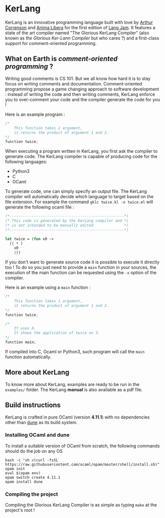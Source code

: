 # KerLang

KerLang is an innovative programming language built with love by [Arthur Correnson](https://github.com/jdrprod) and [Anima Libera](https://github.com/anima-libera) for the first edition of [Lang Jam](https://github.com/langjam/jam0001). It features a state of the art compiler named "The Glorious KerLang Compiler" (also known as *the Glorious Ker-Lann Compiler* but who cares ?) and a first-class support for comment-oriented programming.

## What on Earth is *comment-oriented programming* ?

Writing good comments is CS 101. But we all know how hard it is to stay focus on writing comments and documentation. Comment-oriented programming propose a game changing approach to software development : instead of writing the code and then writing comments, KerLang enforce you to over-comment your code and the compiler generate the code for you !

Here is an example program :

```c
/*
	This function takes 1 argument,
	it returns the product of argument 1 and 2.
*/
function twice;
```

When executing a program written in KerLang, you first ask the compiler to generate code. The KerLang compiler is capable of producing code for the following languages:
+ Python3
+ C
+ OCaml

To generate code, one can simply specify an output file. The KerLang compiler will automatically decide which language to target based on the file extension. For example the command `gklc twice.kl -o twice.ml` will generate the following ocaml file :

```ocaml
(*----------------------------------------------------*)
(* This code is generated by the KerLang compiler and *)
(* is not intended to be manually edited              *)
(*----------------------------------------------------*)

let twice = (fun x0 ->
  (( * )
    x0
    2))
```

If you don't want to generate source code it is possible to execute it directly too ! To do so you just need to provide a `main` function in your sources, the execution of the main function can be requested using the `-x` option of the compiler.

Here is an example using a `main` function :

```c
/*
	This function takes 1 argument,
	it returns the product of argument 1 and 2.
*/
function twice;

/*
	It uses 8.
	It shows the application of twice on 3.
*/
function main;
```

If compiled into C, Ocaml or Python3, such program will call the `main` function automatically.

## More about KerLang

To know more about KerLang, examples are ready to be run in the `examples/` folder. The KerLang **manual** is also available as a pdf file.

## Build instructions

KerLang is crafted in pure OCaml (version **4.11.1**) with no dependencies other than [dune](https://dune.build) as its build system.

### Installing OCaml and dune

To install a suitable version of OCaml from scratch, the following commands should do the job on any OS

```
bash -c "sh <(curl -fsSL https://raw.githubusercontent.com/ocaml/opam/master/shell/install.sh)"
opam init
eval $(opam env)
opam switch create 4.11.1
opam install dune
```

### Compiling the project

Compiling the Glorious KerLang Compiler is as simple as typing `make` at the project's root !
